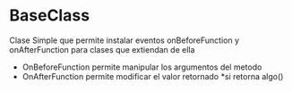 # BaseClass
Clase Simple que permite instalar eventos onBeforeFunction y onAfterFunction para clases que extiendan de ella  
* OnBeforeFunction permite manipular los argumentos del metodo
* OnAfterFunction permite modificar el valor retornado *si retorna algo()

